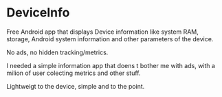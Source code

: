 # DeviceInfo

Free Android app that displays Device information like system RAM, storage, Android system information and other parameters of the device.

No ads, no hidden tracking/metrics. 

I needed a simple information app that doens t bother me with ads, with a milion of user colecting metrics and other stuff.

Lightweigt to the device, simple and to the point.
